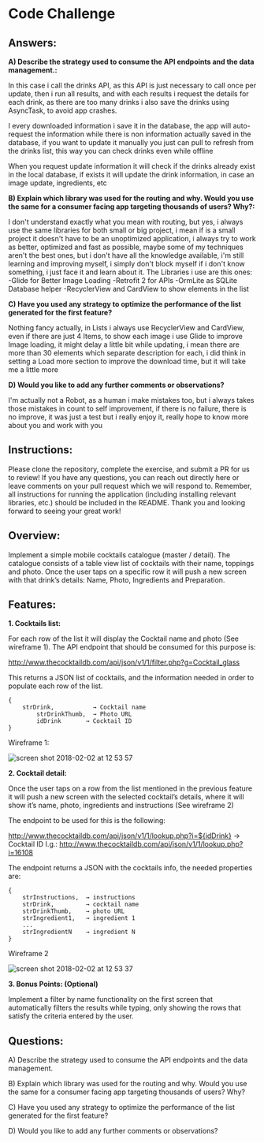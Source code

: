 


# Code Challenge

## Answers:

**A) Describe the strategy used to consume the API endpoints and the data management.:**

In this case i call the drinks API, as this API is just necessary to call once per update, then i run all results, and with each results i request the details for each drink, as there are too many drinks i also save the drinks using AsyncTask, to avoid app crashes.

I every downloaded information i save it in the database, the app will auto-request the information while there is non information actually saved in the database, if you want to update it manually you just can pull to refresh from the drinks list, this way you can check drinks even while offline

When you request update information it will check if the drinks already exist in the local database, if exists it will update the drink information, in case an image update, ingredients, etc

**B) Explain which library was used for the routing and why. Would you use the same for a consumer facing app targeting thousands of users? Why?:**

I don't understand exactly what you mean with routing, but yes, i always use the same libraries for both small or big project, i mean if is a small project it doesn't have to be an unoptimized application, i always try to work as better, optimized and fast as possible, maybe some of my techniques aren't the best ones, but i don't have all the knowledge available, i'm still learning and improving myself, i simply don't block myself if i don't know something, i just face it and learn about it.
The Libraries i use are this ones:
-Glide for Better Image Loading
-Retrofit 2 for APIs
-OrmLite as SQLite Database helper
-RecyclerView and CardView to show elements in the list

**C) Have you used any strategy to optimize the performance of the list generated for the first feature?**

Nothing fancy actually, in Lists i always use RecyclerView and CardView, even if there are just 4 Items, to show each image i use Glide to improve Image loading, it might delay a little bit while updating, i mean there are more than 30 elements which separate description for each, i did think in setting a Load more section to improve the download time, but it will take me a little more

**D) Would you like to add any further comments or observations?**

I'm actually not a Robot, as a human i make mistakes too, but i always takes those mistakes in count to self improvement, if there is no failure, there is no improve, it was just a test but i really enjoy it, really hope to know more about you and work with you

## Instructions:

Please clone the repository, complete the exercise, and submit a PR for us to review! If you have any questions, you can reach out directly here or leave comments on your pull request which we will respond to. Remember, all instructions for running the application (including installing relevant libraries, etc.) should be included in the README. Thank you and looking forward to seeing your great work!

## Overview:

Implement a simple mobile cocktails catalogue (master / detail). The catalogue consists of a table view list of cocktails with their name, toppings and photo. Once the user taps on a specific row it will push a new screen with that drink’s details: Name, Photo, Ingredients and Preparation.

## Features:

**1. Cocktails list:**

For each row of the list it will display the Cocktail name and photo (See wireframe 1).
The API endpoint that should be consumed for this purpose is: 

http://www.thecocktaildb.com/api/json/v1/1/filter.php?g=Cocktail_glass

This returns a JSON list of cocktails, and the information needed in order to populate each row of the list.

```
{
 	strDrink,           → Cocktail name
     	strDrinkThumb,  → Photo URL
      	idDrink       → Cocktail ID
}
```

Wireframe 1:

![screen shot 2018-02-02 at 12 53 57](https://user-images.githubusercontent.com/263229/35742087-40b1ce26-0818-11e8-91d7-5c2ea0d4a6aa.png)




**2. Cocktail detail:**

Once the user taps on a row from the list mentioned in the previous feature it will push a new screen with the selected cocktail’s details, where it will show it’s name, photo, ingredients and instructions (See wireframe 2)

The endpoint to be used for this is the following:
 
http://www.thecocktaildb.com/api/json/v1/1/lookup.php?i=${idDrink} → Cocktail ID
I.g.: http://www.thecocktaildb.com/api/json/v1/1/lookup.php?i=16108

The endpoint returns a JSON with the cocktails info, the needed properties are:
```
{
	strInstructions,  → instructions
	strDrink,         → cocktail name
	strDrinkThumb,    → photo URL
	strIngredient1,   → ingredient 1
	...
	strIngredientN    → ingredient N
}
```

Wireframe 2

![screen shot 2018-02-02 at 12 53 37](https://user-images.githubusercontent.com/263229/35742155-63205b1c-0818-11e8-8b4b-608a46eaa718.png)
	
  
  
  
**3. Bonus Points: (Optional)**

Implement a filter by name functionality on the first screen that automatically filters the results while typing, only showing the rows that satisfy the criteria entered by the user.

## Questions:

A) Describe the strategy used to consume the API endpoints and the data management.

B) Explain which library was used for the routing and why. Would you use the same for a consumer facing app targeting thousands of users? Why?

C) Have you used any strategy to optimize the performance of the list generated for the first feature?

D) Would you like to add any further comments or observations?
